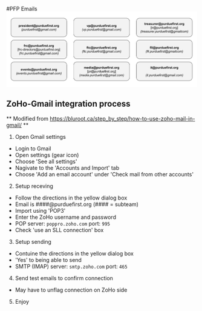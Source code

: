 #PFP Emails
<img src="./assets/images/PFP_Emails.svg" alt="Grid of PFP emails and their aliases.">

## ZoHo-Gmail integration process

** Modified from https://bluroot.ca/step_by_step/how-to-use-zoho-mail-in-gmail/ **

1. Open Gmail settings
  - Login to Gmail
  - Open settings (gear icon)
  - Choose 'See all settings'
  - Nagivate to the 'Accounts and Import' tab
  - Choose 'Add an email account' under 'Check mail from other accounts'
2. Setup receving
  - Follow the directions in the yellow dialog box
  - Email is ####@purduefirst.org (#### = subteam)
  - Import using 'POP3'
  - Enter the ZoHo username and password
  - POP server: `poppro.zoho.com` port: `995`
  - Check 'use an SLL connection' box
3. Setup sending
  - Contuine the directions in the yellow dialog box
  - 'Yes' to being able to send
  - SMTP (IMAP) server: `smtp.zoho.com` port: `465`
4. Send test emails to confirm connection
  - May have to unflag connection on ZoHo side
5. Enjoy
